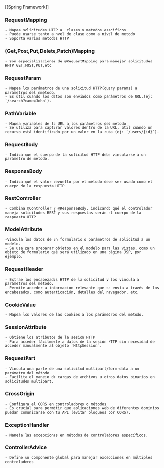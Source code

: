 [[Spring Framework]]

### RequestMapping
	- Mapea solicitudes HTTP a  clases o metodos esecificos
	- Puede usarse tanto a nvel de clase como a nivel de metodo
	- Soporta varios metodos HTTP

### (Get,Post,Put,Delete,Patch)Mapping
	- Son especializaciones de @RequestMapping para manejar solicitudes HHTP GET,POST,PUT,etc

### RequestParam
	- Mapea los parámetros de una solicitud HTTP(query params) a parámetros del nmétodo.
	- Es útil cuando los datos son enviados como parámetros de URL.(ej: `/search?name=John`).

### PathVariable 
	- Mapea variables de la URL a los parámetros del método
	- Se utiliza para capturar valores dentro de la URL, útil cuando un recurso está identificado por un valor en la ruta (ej: `/users/{id}`).
### RequestBody
	- Indica que el cuerpo de la solicitud HTTP debe vincularse a un parámetro de método.
### ResponseBody
	- Indica qué el valor devuelto por el método debe ser usado como el cuerpo de la respuesta HTTP.

### RestController
	- Combina @Controller y @ResponseBody, indicando qué el controlador maneja solicitudes REST y sus respuestas serán el cuerpo de la respuesta HTTP.
### ModelAttribute
	-Vincula los datos de un formulario o parámetros de solicitud a un modelo.
	- Se usa para preparar objetos en el modelo para las vistas, como un objeto de formulario qué será utilizado en una página JSP, por ejemplo.
### RequestHeader
	- Extrae los encabezados HTTP de la solicitud y los vincula a parámetros del método.
	- Permite acceder a informacion relevante que se envía a través de los encabezados, como autenticación, detalles del navegador, etc.

### CookieValue
	- Mapea los valores de las cookies a los parámetros del método.

### SessionAttribute
	- Obtiene los atributos de la sesion HTTP
	- Para acceder fácilmente a datos de la sesión HTTP sin necesidad de acceder manualmente al objeto `HttpSession`.
### RequestPart
	- Vincula una parte de una solicitud multipart/form-data a un parámetro del método.
	- Facilita el manejo de cargas de archivos u otros datos binarios en solicitudes multipart.
### CrossOrigin
	- Configura el CORS en controladores o métodos
	- Es crucial para permitir que aplicaciones web de diferentes dominios puedan comunicarse con tu API (evitar bloqueos por CORS).
### ExceptionHandler
	- Maneja las excepciones en métodos de controladores específicos.
### ControllerAdvice
	- Define un componente global para manejar excepciones en múltiples controladores
